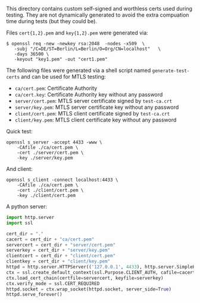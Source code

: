 This directory contains custom self-signed and worthless certs used
during testing. They are not dynamically generated to avoid the extra
compuation time during tests (but they could be).

Files `cert{1,2}.pem` and `key{1,2}.pem` were generated via:

```
$ openssl req -new -newkey rsa:2048  -nodes -x509  \
   -subj "/C=DE/ST=Berlin/L=Berlin/O=Org/CN=localhost"   \
   -days 36500 \
   -keyout "key1.pem" -out "cert1.pem"
```

The following files were generated via a shell script named `generate-test-certs` and can be used for MTLS testing:

* `ca/cert.pem`: Certificate Authority
* `ca/cert.key`: Certificate Authority key without any password
* `server/cert.pem`: MTLS server certificate signed by `test-ca.crt`
* `server/key.pem`: MTLS server certificate key without any password
* `client/cert.pem`: MTLS client certificate signed by `test-ca.crt`
* `client/key.pem`: MTLS client certificate key without any password

Quick test:

```
openssl s_server -accept 4433 -www \
    -CAfile ./ca/cert.pem \
    -cert ./server/cert.pem \
    -key ./server/key.pem
```

And client:

```
openssl s_client -connect localhost:4433 \
    -CAfile ./ca/cert.pem \
    -cert ./client/cert.pem \
    -key ./client/cert.pem
```

A python server:

```python
import http.server
import ssl

cert_dir = "."
cacert = cert_dir + "ca/cert.pem"
servercert = cert_dir + "server/cert.pem"
serverkey = cert_dir + "server/key.pem"
clientcert = cert_dir + "client/cert.pem"
clientkey = cert_dir + "client/key.pem"
httpd = http.server.HTTPServer(('127.0.0.1', 4433), http.server.SimpleHTTPRequestHandler)
ctx = ssl.create_default_context(ssl.Purpose.CLIENT_AUTH, cafile=cacert)
ctx.load_cert_chain(certfile=servercert, keyfile=serverkey)
ctx.verify_mode = ssl.CERT_REQUIRED
httpd.socket = ctx.wrap_socket(httpd.socket, server_side=True)
httpd.serve_forever()
```
